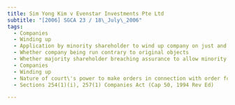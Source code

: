 ```yaml
---
title: Sim Yong Kim v Evenstar Investments Pte Ltd 
subtitle: "[2006] SGCA 23 / 18\_July\_2006"
tags:
  - Companies
  - Winding up
  - Application by minority shareholder to wind up company on just and equitable grounds
  - Whether company being run contrary to original objects
  - Whether majority shareholder breaching assurance to allow minority shareholder to exit company at any time
  - Companies
  - Winding up
  - Nature of court\'s power to make orders in connection with order for winding up on just and equitable grounds
  - Sections 254(1)(i), 257(1) Companies Act (Cap 50, 1994 Rev Ed)

---
```


